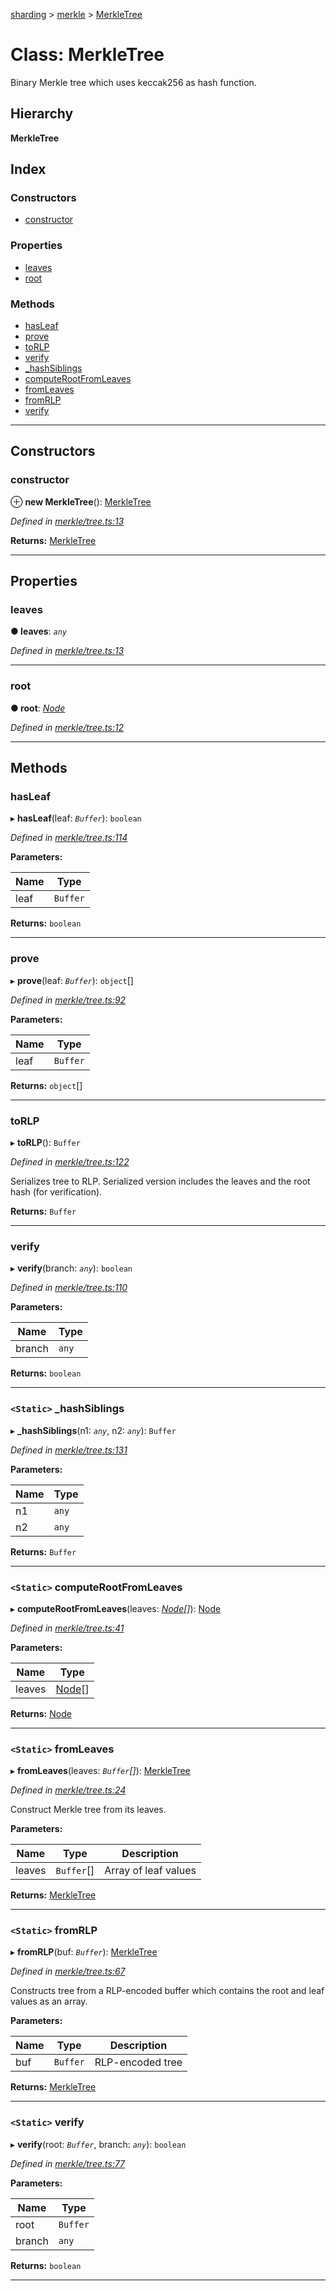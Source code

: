 [sharding](../README.md) > [merkle](../modules/merkle.md) > [MerkleTree](../classes/merkle.merkletree.md)

# Class: MerkleTree

Binary Merkle tree which uses keccak256 as hash function.

## Hierarchy

**MerkleTree**

## Index

### Constructors

* [constructor](merkle.merkletree.md#constructor)

### Properties

* [leaves](merkle.merkletree.md#leaves)
* [root](merkle.merkletree.md#root)

### Methods

* [hasLeaf](merkle.merkletree.md#hasleaf)
* [prove](merkle.merkletree.md#prove)
* [toRLP](merkle.merkletree.md#torlp)
* [verify](merkle.merkletree.md#verify)
* [_hashSiblings](merkle.merkletree.md#_hashsiblings)
* [computeRootFromLeaves](merkle.merkletree.md#computerootfromleaves)
* [fromLeaves](merkle.merkletree.md#fromleaves)
* [fromRLP](merkle.merkletree.md#fromrlp)
* [verify](merkle.merkletree.md#verify-1)

---

## Constructors

<a id="constructor"></a>

###  constructor

⊕ **new MerkleTree**(): [MerkleTree](merkle.merkletree.md)

*Defined in [merkle/tree.ts:13](https://github.com/ethereumjs/sharding/blob/1ee551a/src/merkle/tree.ts#L13)*

**Returns:** [MerkleTree](merkle.merkletree.md)

___

## Properties

<a id="leaves"></a>

###  leaves

**● leaves**: *`any`*

*Defined in [merkle/tree.ts:13](https://github.com/ethereumjs/sharding/blob/1ee551a/src/merkle/tree.ts#L13)*

___
<a id="root"></a>

###  root

**● root**: *[Node](merkle.node.md)*

*Defined in [merkle/tree.ts:12](https://github.com/ethereumjs/sharding/blob/1ee551a/src/merkle/tree.ts#L12)*

___

## Methods

<a id="hasleaf"></a>

###  hasLeaf

▸ **hasLeaf**(leaf: *`Buffer`*): `boolean`

*Defined in [merkle/tree.ts:114](https://github.com/ethereumjs/sharding/blob/1ee551a/src/merkle/tree.ts#L114)*

**Parameters:**

| Name | Type |
| ------ | ------ |
| leaf | `Buffer` |

**Returns:** `boolean`

___
<a id="prove"></a>

###  prove

▸ **prove**(leaf: *`Buffer`*): `object`[]

*Defined in [merkle/tree.ts:92](https://github.com/ethereumjs/sharding/blob/1ee551a/src/merkle/tree.ts#L92)*

**Parameters:**

| Name | Type |
| ------ | ------ |
| leaf | `Buffer` |

**Returns:** `object`[]

___
<a id="torlp"></a>

###  toRLP

▸ **toRLP**(): `Buffer`

*Defined in [merkle/tree.ts:122](https://github.com/ethereumjs/sharding/blob/1ee551a/src/merkle/tree.ts#L122)*

Serializes tree to RLP. Serialized version includes the leaves and the root hash (for verification).

**Returns:** `Buffer`

___
<a id="verify"></a>

###  verify

▸ **verify**(branch: *`any`*): `boolean`

*Defined in [merkle/tree.ts:110](https://github.com/ethereumjs/sharding/blob/1ee551a/src/merkle/tree.ts#L110)*

**Parameters:**

| Name | Type |
| ------ | ------ |
| branch | `any` |

**Returns:** `boolean`

___
<a id="_hashsiblings"></a>

### `<Static>` _hashSiblings

▸ **_hashSiblings**(n1: *`any`*, n2: *`any`*): `Buffer`

*Defined in [merkle/tree.ts:131](https://github.com/ethereumjs/sharding/blob/1ee551a/src/merkle/tree.ts#L131)*

**Parameters:**

| Name | Type |
| ------ | ------ |
| n1 | `any` |
| n2 | `any` |

**Returns:** `Buffer`

___
<a id="computerootfromleaves"></a>

### `<Static>` computeRootFromLeaves

▸ **computeRootFromLeaves**(leaves: *[Node](merkle.node.md)[]*): [Node](merkle.node.md)

*Defined in [merkle/tree.ts:41](https://github.com/ethereumjs/sharding/blob/1ee551a/src/merkle/tree.ts#L41)*

**Parameters:**

| Name | Type |
| ------ | ------ |
| leaves | [Node](merkle.node.md)[] |

**Returns:** [Node](merkle.node.md)

___
<a id="fromleaves"></a>

### `<Static>` fromLeaves

▸ **fromLeaves**(leaves: *`Buffer`[]*): [MerkleTree](merkle.merkletree.md)

*Defined in [merkle/tree.ts:24](https://github.com/ethereumjs/sharding/blob/1ee551a/src/merkle/tree.ts#L24)*

Construct Merkle tree from its leaves.

**Parameters:**

| Name | Type | Description |
| ------ | ------ | ------ |
| leaves | `Buffer`[] |  Array of leaf values |

**Returns:** [MerkleTree](merkle.merkletree.md)

___
<a id="fromrlp"></a>

### `<Static>` fromRLP

▸ **fromRLP**(buf: *`Buffer`*): [MerkleTree](merkle.merkletree.md)

*Defined in [merkle/tree.ts:67](https://github.com/ethereumjs/sharding/blob/1ee551a/src/merkle/tree.ts#L67)*

Constructs tree from a RLP-encoded buffer which contains the root and leaf values as an array.

**Parameters:**

| Name | Type | Description |
| ------ | ------ | ------ |
| buf | `Buffer` |  RLP-encoded tree |

**Returns:** [MerkleTree](merkle.merkletree.md)

___
<a id="verify-1"></a>

### `<Static>` verify

▸ **verify**(root: *`Buffer`*, branch: *`any`*): `boolean`

*Defined in [merkle/tree.ts:77](https://github.com/ethereumjs/sharding/blob/1ee551a/src/merkle/tree.ts#L77)*

**Parameters:**

| Name | Type |
| ------ | ------ |
| root | `Buffer` |
| branch | `any` |

**Returns:** `boolean`

___

